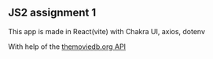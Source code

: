 ## JS2 assignment 1

This app is made in React(vite) with Chakra UI, axios, dotenv

With help of the [themoviedb.org API](https://www.themoviedb.org/)